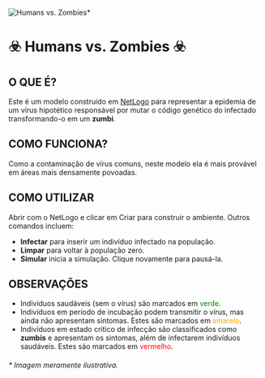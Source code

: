 ![Humans vs. Zombies](http://scientificgamer.com/blog/wp-content/uploads/2016/02/plague_infection.jpg)*

# ☣️ Humans vs. Zombies ☣️

## O QUE É?

Este é um modelo construído em [NetLogo](https://ccl.northwestern.edu/netlogo/) para representar a epidemia de um vírus hipotético responsável por mutar o código genético do infectado transformando-o em um **zumbi**.

## COMO FUNCIONA?

Como a contaminação de vírus comuns, neste modelo ela é mais provável em áreas mais densamente povoadas.

## COMO UTILIZAR

Abrir com o NetLogo e clicar em Criar para construir o ambiente. Outros comandos incluem:
 + **Infectar** para inserir um indivíduo infectado na população.
 + **Limpar** para voltar à população zero.
 + **Simular** inicia a simulação. Clique novamente para pausá-la.

## OBSERVAÇÕES

+ Indivíduos saudáveis (sem o vírus) são marcados em <span style="color:green">verde</span>.
+ Indivíduos em período de incubação podem transmitir o vírus, mas ainda não apresentam sintomas. Estes são marcados em <span style="color:orange">amarelo</span>.
+ Indivíduos em estado crítico de infecção são classificados como **zumbis** e apresentam os sintomas, além de infectarem indivíduos saudáveis. Estes são marcados em <span style="color:red">vermelho</span>.


###### * _Imagem meramente ilustrativa._
